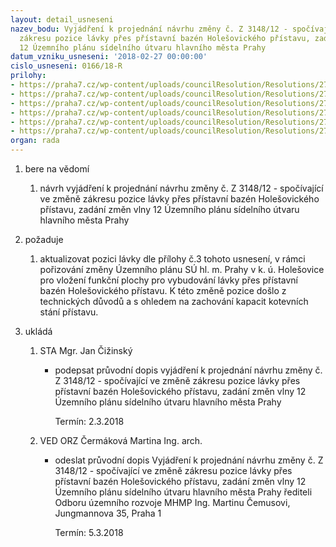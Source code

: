 ```yaml
---
layout: detail_usneseni
nazev_bodu: Vyjádření k projednání návrhu změny č. Z 3148/12 - spočívající ve změně
  zákresu pozice lávky přes přístavní bazén Holešovického přístavu, zadání změn vlny
  12 Územního plánu sídelního útvaru hlavního města Prahy
datum_vzniku_usneseni: '2018-02-27 00:00:00'
cislo_usneseni: 0166/18-R
prilohy:
- https://praha7.cz/wp-content/uploads/councilResolution/Resolutions/27086/export/c1_duvodova_zprava~329645.doc
- https://praha7.cz/wp-content/uploads/councilResolution/Resolutions/27086/export/c2_pruvodni_dopis~329644.doc
- https://praha7.cz/wp-content/uploads/councilResolution/Resolutions/27086/export/c3_Zakresaktualizacepozicelavkyprespristavnibazen~329643.jpg
- https://praha7.cz/wp-content/uploads/councilResolution/Resolutions/27086/export/c4_Oznamenioprojednaninavrhuzadanizmenvlny12UPSUHMP~329642.pdf
- https://praha7.cz/wp-content/uploads/councilResolution/Resolutions/27086/export/c5_Z314812zadanizmeny~329641.pdf
- https://praha7.cz/wp-content/uploads/councilResolution/Resolutions/27086/export/export~329953.pdf
organ: rada
---
```

<ol id="urzList" class="urzList_view"><li class="urzClass1" id=""><span name="1">bere na vědomí</span><ol class="urzOlClass"><li class="urzClass2" id="" style="text-align: left;"><span><p>návrh vyjádření k projednání návrhu změny č. Z 3148/12 - spočívající ve změně zákresu pozice lávky přes přístavní bazén Holešovického přístavu, zadání změn vlny 12 Územního plánu sídelního útvaru hlavního města Prahy<br></p></span></li></ol></li><li class="urzClass1" id=""><span name="62">požaduje</span><ol class="urzOlClass"><li class="urzClass2" id="" style="text-align: left;"><span><p>aktualizovat pozici lávky dle přílohy č.3 tohoto usnesení, v rámci pořizování změny Územního plánu SÚ hl. m. Prahy v k. ú. Holešovice pro vložení funkční plochy pro vybudování lávky přes přístavní bazén Holešovického přístavu. K této změně pozice došlo z technických důvodů a s ohledem na zachování kapacit kotevních stání přístavu.<br></p></span></li></ol></li><li class="urzClass1" id="urzUkoly"><span name="1">ukládá</span><ol class="urzOlClass"><li class="urzClass2"><span><p>STA Mgr. Jan Čižinský</p></span><ul class="urzUlClass"><li class="urzClass3"><span><p>podepsat průvodní dopis vyjádření k projednání návrhu změny č. Z 3148/12 - spočívající ve změně zákresu pozice lávky přes přístavní bazén Holešovického přístavu, zadání změn vlny 12 Územního plánu sídelního útvaru hlavního města Prahy</p></span><span class="urzUkolTermin">  Termín:&nbsp;2.3.2018</span></li></ul></li><li class="urzClass2"><span><p>VED ORZ Čermáková Martina Ing. arch.</p></span><ul class="urzUlClass"><li class="urzClass3"><span><p>odeslat průvodní dopis Vyjádření k projednání návrhu změny č. Z 3148/12 - spočívající ve změně zákresu pozice lávky přes přístavní bazén Holešovického přístavu, zadání změn vlny 12 Územního plánu sídelního útvaru hlavního města Prahy řediteli Odboru územního rozvoje MHMP Ing. Martinu Čemusovi, Jungmannova 35, Praha 1</p></span><span class="urzUkolTermin">  Termín:&nbsp;5.3.2018</span></li></ul></li></ol></li></ol>